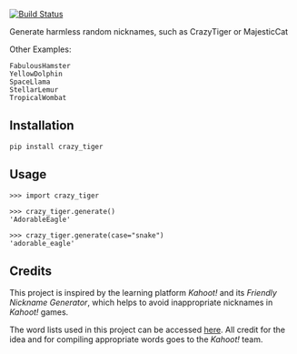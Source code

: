 [![Build Status](https://travis-ci.com/jvamvas/crazy_tiger.svg?token=WWZSiXG1KwDSsmm3ZMm5&branch=master)](https://travis-ci.com/jvamvas/crazy_tiger)

Generate harmless random nicknames, such as CrazyTiger or MajesticCat

Other Examples:

```
FabulousHamster
YellowDolphin
SpaceLlama
StellarLemur
TropicalWombat
```

## Installation

`pip install crazy_tiger`

## Usage

```pycon
>>> import crazy_tiger

>>> crazy_tiger.generate()
'AdorableEagle'

>>> crazy_tiger.generate(case="snake")
'adorable_eagle'
```

## Credits
This project is inspired by the learning platform _Kahoot!_ and its _Friendly Nickname Generator_, which helps to avoid inappropriate nicknames in _Kahoot!_ games.

The word lists used in this project can be accessed [here](https://github.com/jvamvas/crazy_tiger/blob/master/src/crazy_tiger/words.py). All credit for the idea and for compiling appropriate words goes to the _Kahoot!_ team.
